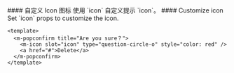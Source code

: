 <cn>
#### 自定义 Icon 图标
使用 `icon` 自定义提示 `icon`。
</cn>

<us>
#### Customize icon
Set `icon` props to customize the icon.
</us>

```vue
<template>
  <m-popconfirm title="Are you sure？">
    <m-icon slot="icon" type="question-circle-o" style="color: red" />
    <a href="#">Delete</a>
  </m-popconfirm>
</template>
```
